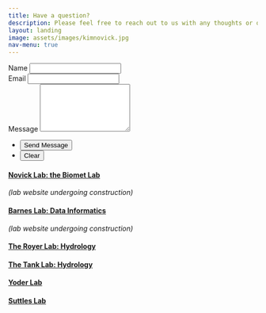 ```yaml
---
title: Have a question?
description: Please feel free to reach out to us with any thoughts or questions - we  would love to hear from you!
layout: landing
image: assets/images/kimnovick.jpg
nav-menu: true 
---
```



<!-- Contact-->
<section id="contact">  
  <div class="inner">
      <form action="https://formspree.io/f/xgvwjkrz" method="POST">
        <!-- Honeypot Field for Spam Protection -->
        <input type="text" name="_honeypot" style="display:none">
  <div class="field half first">
          <label for="name">Name</label>
          <input type="text" name="name" id="name" required />
        </div>
        <div class="field half">
          <label for="email">Email</label>
          <input type="email" name="email" id="email" required />
        </div>
        <div class="field">
          <label for="message">Message</label>
          <textarea name="message" id="message" rows="6" required></textarea>
        </div>
  <ul class="actions">
          <li><input type="submit" value="Send Message" class="special" /></li>
          <li><input type="reset" value="Clear" /></li>
        </ul>
</form>
<!-- Updated Contact Section -->
  <section class="split">
      <section>
        <div class="contact-method">
          <span class="icon alt fa-tree"></span>
          <h4><a href="https://scholar.google.com/citations?user=K5tffpEAAAAJ&hl=en">Novick Lab: the Biomet Lab</a></h4>
          <p><i>(lab website undergoing construction)</i></p>
        </div>
      </section>
      <section>
        <div class="contact-method">
          <!-- Changed icon to one available in Font Awesome 4 -->
          <span class="icon alt fa-satellite"></span>
          <h4><a href="https://scholar.google.com/citations?user=0PxF8zAAAAAJ&hl=en">Barnes Lab: Data Informatics</a></h4>
          <p><i>(lab website undergoing construction)</i></p>
        </div>
      </section>
    <section>
        <div class="contact-method">
          <!-- Changed icon to one available in Font Awesome 4 -->
          <span class="icon alt fa-droplet"></span>
          <h4><a href="https://royer.lab.indiana.edu/">The Royer Lab: Hydrology</a></h4>
        </div>
      </section>
          <section>
        <div class="contact-method">
          <!-- Changed icon to one available in Font Awesome 4 -->
          <span class="icon alt fa-faucet-drip"></span>
          <h4><a href="https://tanklab.weebly.com/">The Tank Lab: Hydrology</a></h4>
        </div>
      </section>
    <section>
        <div class="contact-method">
          <!-- Changed icon to one available in Font Awesome 4 -->
          <span class="icon alt fa-seedling"></span>
          <h4><a href="https://yoder.lab.indiana.edu/index.html">Yoder Lab</a></h4>
        </div>
      </section>
          <section>
        <div class="contact-method">
          <!-- Changed icon to one available in Font Awesome 4 -->
          <span class="icon alt fa-leaf"></span>
          <h4><a href="https://oneill.indiana.edu/faculty-research/directory/profiles/faculty/full-time/suttles-shellye.html">Suttles Lab</a></h4>
        </div>
      </section>
    </section>
  </div>
</section>






